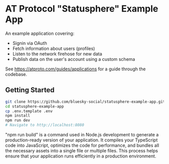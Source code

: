 # AT Protocol "Statusphere" Example App

An example application covering:

- Signin via OAuth
- Fetch information about users (profiles)
- Listen to the network firehose for new data
- Publish data on the user's account using a custom schema

See https://atproto.com/guides/applications for a guide through the codebase.

## Getting Started

```sh
git clone https://github.com/bluesky-social/statusphere-example-app.git
cd statusphere-example-app
cp .env.template .env
npm install
npm run dev
# Navigate to http://localhost:8080
```

"npm run build" is a command used in Node.js development to generate a production-ready version of your application. It compiles your TypeScript code into JavaScript, optimizes the code for performance, and bundles all the necessary assets into a single file or multiple files. This process helps ensure that your application runs efficiently in a production environment.

